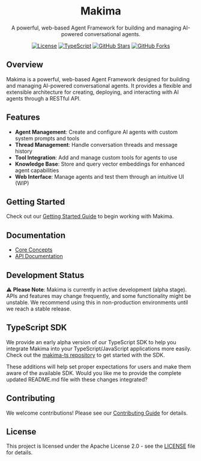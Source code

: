 <div align="center">

# Makima

A powerful, web-based Agent Framework for building and managing AI-powered conversational agents.

[![License](https://img.shields.io/badge/license-Apache%202.0-blue.svg)](https://github.com/makima-ai/makima/blob/main/LICENSE)
[![TypeScript](https://img.shields.io/badge/TypeScript-100%25-blue.svg)](https://github.com/makima-ai/makima)
[![GitHub Stars](https://img.shields.io/github/stars/makima-ai/makima.svg)](https://github.com/makima-ai/makima/stargazers)
[![GitHub Forks](https://img.shields.io/github/forks/makima-ai/makima.svg)](https://github.com/makima-ai/makima/network/members)

</div>

## Overview

Makima is a powerful, web-based Agent Framework designed for building and managing AI-powered conversational agents. It provides a flexible and extensible architecture for creating, deploying, and interacting with AI agents through a RESTful API.

## Features

- **Agent Management**: Create and configure AI agents with custom system prompts and tools
- **Thread Management**: Handle conversation threads and message history
- **Tool Integration**: Add and manage custom tools for agents to use
- **Knowledge Base**: Store and query vector embeddings for enhanced agent capabilities
- **Web Interface**: Manage agents and test them through an intuitive UI (WIP)

## Getting Started

Check out our [Getting Started Guide](GETTING_STARTED.md) to begin working with Makima.

## Documentation

- [Core Concepts](docs/concepts.md)
- [API Documentation](docs/api/)

## Development Status

⚠️ **Please Note**: Makima is currently in active development (alpha stage). APIs and features may change frequently, and some functionality might be unstable. We recommend using this in non-production environments until we reach a stable release.

## TypeScript SDK

We provide an early alpha version of our TypeScript SDK to help you integrate Makima into your TypeScript/JavaScript applications more easily. Check out the [makima-ts repository](https://github.com/makima-ai/makima-ts) to get started with the SDK.

These additions will help set proper expectations for users and make them aware of the available SDK. Would you like me to provide the complete updated README.md file with these changes integrated?

## Contributing

We welcome contributions! Please see our [Contributing Guide](CONTRIBUTING.md) for details.

## License

This project is licensed under the Apache License 2.0 - see the [LICENSE](LICENSE) file for details.
